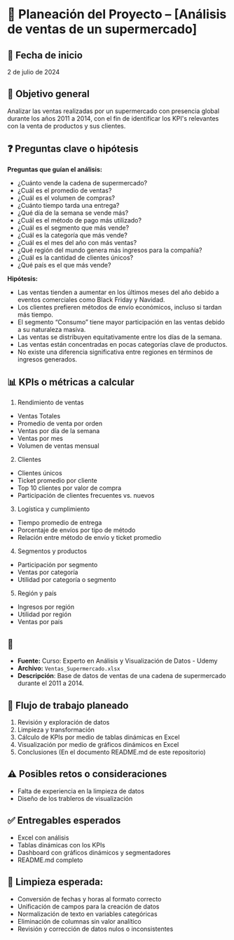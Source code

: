 # 📝 Planeación del Proyecto – [Análisis de ventas de un supermercado]

## 📅 Fecha de inicio
2 de julio de 2024

## 🎯 Objetivo general
Analizar las ventas realizadas por un supermercado con presencia global durante los años 2011 a 2014, con el fin de identificar los KPI's relevantes con la venta de productos y sus clientes.

## ❓ Preguntas clave o hipótesis

**Preguntas que guían el análisis:**
- ¿Cuánto vende la cadena de supermercado?
- ¿Cuál es el promedio de ventas?
- ¿Cuál es el volumen de compras?
- ¿Cuánto tiempo tarda una entrega?
- ¿Qué día de la semana se vende más?
- ¿Cuál es el método de pago más utilizado?
- ¿Cuál es el segmento que más vende?
- ¿Cuál es la categoría que más vende?
- ¿Cuál es el mes del año con más ventas?
- ¿Qué región del mundo genera más ingresos para la compañía?
- ¿Cuál es la cantidad de clientes únicos?
- ¿Qué país es el que más vende?


**Hipótesis:**
- Las ventas tienden a aumentar en los últimos meses del año debido a eventos comerciales como Black Friday y Navidad.
- Los clientes prefieren métodos de envío económicos, incluso si tardan más tiempo.
- El segmento “Consumo” tiene mayor participación en las ventas debido a su naturaleza masiva.
- Las ventas se distribuyen equitativamente entre los días de la semana.
- Las ventas están concentradas en pocas categorías clave de productos.
- No existe una diferencia significativa entre regiones en términos de ingresos generados.

## 📊 KPIs o métricas a calcular
1. Rendimiento de ventas
- Ventas Totales
- Promedio de venta por orden
- Ventas por día de la semana
- Ventas por mes
- Volumen de ventas mensual
2. Clientes
- Clientes únicos
- Ticket promedio por cliente
- Top 10 clientes por valor de compra
- Participación de clientes frecuentes vs. nuevos
3. Logística y cumplimiento
- Tiempo promedio de entrega
- Porcentaje de envíos por tipo de método
- Relación entre método de envío y ticket promedio
4. Segmentos y productos
- Participación por segmento
- Ventas por categoría
- Utilidad por categoría o segmento
5. Región y país
- Ingresos por región
- Utilidad por región
- Ventas por país

## 📍 
- **Fuente:** Curso: Experto en Análisis y Visualización de Datos - Udemy
- **Archivo:** `Ventas_Supermercado.xlsx`
- **Descripción**: Base de datos de ventas de una cadena de supermercado durante el 2011 a 2014.

## 🧭 Flujo de trabajo planeado
1. Revisión y exploración de datos
2. Limpieza y transformación
3. Cálculo de KPIs por medio de tablas dinámicas en Excel
4. Visualización por medio de gráficos dinámicos en Excel
5. Conclusiones (En el documento README.md de este repositorio)

## ⚠️ Posibles retos o consideraciones
- Falta de experiencia en la limpieza de datos
- Diseño de los trableros de visualización

## ✅ Entregables esperados
- Excel con análisis
- Tablas dinámicas con los KPIs
- Dashboard con gráficos dinámicos y segmentadores
- README.md completo

## 🧹 Limpieza esperada:
- Conversión de fechas y horas al formato correcto
- Unificación de campos para la creación de datos
- Normalización de texto en variables categóricas
- Eliminación de columnas sin valor analítico
- Revisión y corrección de datos nulos o inconsistentes